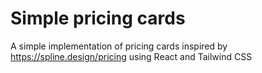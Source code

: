 # Simple pricing cards

A simple implementation of pricing cards inspired by https://spline.design/pricing using React and Tailwind CSS
